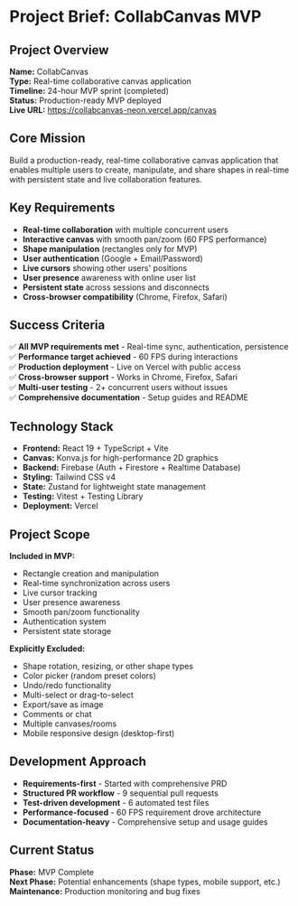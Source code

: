 # Project Brief: CollabCanvas MVP

## Project Overview
**Name:** CollabCanvas  
**Type:** Real-time collaborative canvas application  
**Timeline:** 24-hour MVP sprint (completed)  
**Status:** Production-ready MVP deployed  
**Live URL:** https://collabcanvas-neon.vercel.app/canvas

## Core Mission
Build a production-ready, real-time collaborative canvas application that enables multiple users to create, manipulate, and share shapes in real-time with persistent state and live collaboration features.

## Key Requirements
- **Real-time collaboration** with multiple concurrent users
- **Interactive canvas** with smooth pan/zoom (60 FPS performance)
- **Shape manipulation** (rectangles only for MVP)
- **User authentication** (Google + Email/Password)
- **Live cursors** showing other users' positions
- **User presence** awareness with online user list
- **Persistent state** across sessions and disconnects
- **Cross-browser compatibility** (Chrome, Firefox, Safari)

## Success Criteria
✅ **All MVP requirements met** - Real-time sync, authentication, persistence  
✅ **Performance target achieved** - 60 FPS during interactions  
✅ **Production deployment** - Live on Vercel with public access  
✅ **Cross-browser support** - Works in Chrome, Firefox, Safari  
✅ **Multi-user testing** - 2+ concurrent users without issues  
✅ **Comprehensive documentation** - Setup guides and README

## Technology Stack
- **Frontend:** React 19 + TypeScript + Vite
- **Canvas:** Konva.js for high-performance 2D graphics
- **Backend:** Firebase (Auth + Firestore + Realtime Database)
- **Styling:** Tailwind CSS v4
- **State:** Zustand for lightweight state management
- **Testing:** Vitest + Testing Library
- **Deployment:** Vercel

## Project Scope
**Included in MVP:**
- Rectangle creation and manipulation
- Real-time synchronization across users
- Live cursor tracking
- User presence awareness
- Smooth pan/zoom functionality
- Authentication system
- Persistent state storage

**Explicitly Excluded:**
- Shape rotation, resizing, or other shape types
- Color picker (random preset colors)
- Undo/redo functionality
- Multi-select or drag-to-select
- Export/save as image
- Comments or chat
- Multiple canvases/rooms
- Mobile responsive design (desktop-first)

## Development Approach
- **Requirements-first** - Started with comprehensive PRD
- **Structured PR workflow** - 9 sequential pull requests
- **Test-driven development** - 6 automated test files
- **Performance-focused** - 60 FPS requirement drove architecture
- **Documentation-heavy** - Comprehensive setup and usage guides

## Current Status
**Phase:** MVP Complete  
**Next Phase:** Potential enhancements (shape types, mobile support, etc.)  
**Maintenance:** Production monitoring and bug fixes
